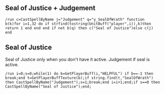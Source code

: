 ## Seal of Justice + Judgement
```
/run c=CastSpellByName j="Judgement" q="y_SealOfWrath" function b(k)for i=1,32 do if strfind(tostring(UnitBuff("player",i)),k)then return 1 end end end if not b(q) then c("Seal of Justice")else c(j) end
```


## Seal of Justice
Seal of Justice only when you don't have it active. Judgement if seal is active.
```
/run i=0;s=0;while(1) do b=GetPlayerBuff(i,"HELPFUL") if b==-1 then break;end t=GetPlayerBuffTexture(b);if string.find(t,"SealOfWrath") then CastSpellByName("Judgement");s=1;break;end i=i+1;end;if s==0 then CastSpellByName("Seal of Justice");end;
```
